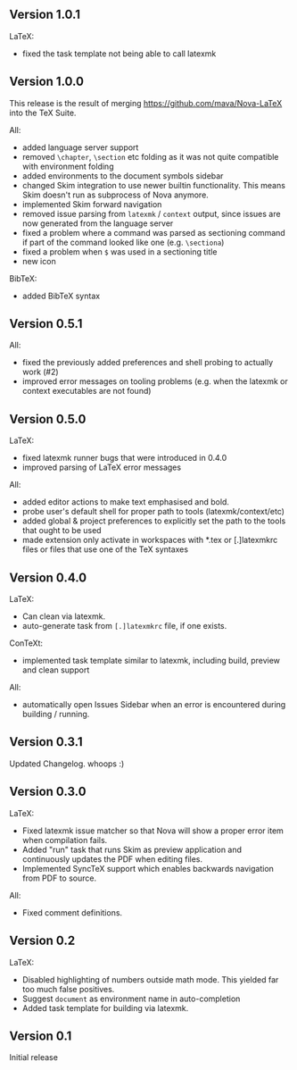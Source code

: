 ## Version 1.0.1

LaTeX:

- fixed the task template not being able to call latexmk

## Version 1.0.0

This release is the result of merging https://github.com/mava/Nova-LaTeX into the TeX Suite.

All:

- added language server support
- removed `\chapter`, `\section` etc folding as it was not quite compatible with environment folding
- added environments to the document symbols sidebar
- changed Skim integration to use newer builtin functionality. This means Skim doesn't run as subprocess of Nova anymore.
- implemented Skim forward navigation
- removed issue parsing from `latexmk` / `context` output, since issues are now generated from the language server
- fixed a problem where a command was parsed as sectioning command if part of the command looked like one (e.g. `\sectiona`)
- fixed a problem when `$` was used in a sectioning title
- new icon

BibTeX:

- added BibTeX syntax

## Version 0.5.1

All:

- fixed the previously added preferences and shell probing to actually work (#2)
- improved error messages on tooling problems (e.g. when the latexmk or context executables are not found)

## Version 0.5.0

LaTeX:

- fixed latexmk runner bugs that were introduced in 0.4.0
- improved parsing of LaTeX error messages

All:

- added editor actions to make text emphasised and bold.
- probe user's default shell for proper path to tools (latexmk/context/etc)
- added global & project preferences to explicitly set the path to the tools that ought to be used
- made extension only activate in workspaces with *.tex or [.]latexmkrc files or files that use one of the TeX syntaxes

## Version 0.4.0

LaTeX:

- Can clean via latexmk.
- auto-generate task from `[.]latexmkrc` file, if one exists.

ConTeXt:

- implemented task template similar to latexmk, including build, preview and clean support

All:

- automatically open Issues Sidebar when an error is encountered during building / running.

## Version 0.3.1

Updated Changelog. whoops :)

## Version 0.3.0

LaTeX:

- Fixed latexmk issue matcher so that Nova will show a proper error item when compilation fails.
- Added "run" task that runs Skim as preview application and continuously updates the PDF when editing files.
- Implemented SyncTeX support which enables backwards navigation from PDF to source.

All:

- Fixed comment definitions.

## Version 0.2

LaTeX:

- Disabled highlighting of numbers outside math mode.
  This yielded far too much false positives.
- Suggest `document` as environment name in auto-completion
- Added task template for building via latexmk.

## Version 0.1

Initial release
